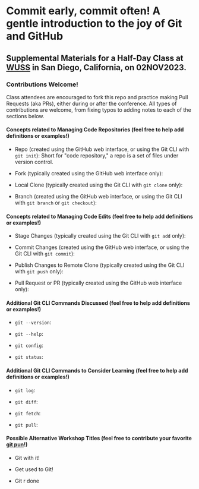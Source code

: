 # Commit early, commit often! A gentle introduction to the joy of Git and GitHub

## Supplemental Materials for a Half-Day Class at [WUSS](https://www.wuss.org) in San Diego, California, on 02NOV2023.

### Contributions Welcome!

Class attendees are encouraged to fork this repo and practice making Pull Requests (aka PRs), either during or after the conference. All types of contributions are welcome, from fixing typos to adding notes to each of the sections below.




#### Concepts related to Managing Code Repositories (feel free to help add definitions or examples!)

- Repo (created using the GitHub web interface, or using the Git CLI with `git init`): Short for "code repository," a repo is a set of files under version control.

- Fork (typically created using the GitHub web interface only): 

- Local Clone (typically created using the Git CLI with `git clone` only): 

- Branch (created using the GitHub web interface, or using the Git CLI with `git branch` or `git checkout`): 


#### Concepts related to Managing Code Edits (feel free to help add definitions or examples!)

- Stage Changes (typically created using the Git CLI with `git add` only):

- Commit Changes (created using the GitHub web interface, or using the Git CLI with `git commit`): 

- Publish Changes to Remote Clone (typically created using the Git CLI with `git push` only): 

- Pull Request or PR (typically created using the GitHub web interface only): 


#### Additional Git CLI Commands Discussed (feel free to help add definitions or examples!)

- `git --version`:

- `git --help`:

- `git config`:

- `git status`:


#### Additional Git CLI Commands to Consider Learning (feel free to help add definitions or examples!)

- `git log`:

- `git diff`:

- `git fetch`:

- `git pull`:


#### Possible Alternative Workshop Titles (feel free to contribute your favorite [git pun](https://duckduckgo.com/?q=git+puns)!)

- Git with it!

- Get used to Git!

- Git r done
